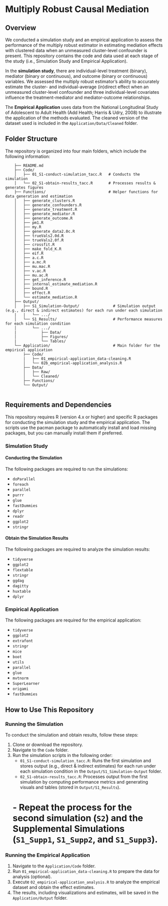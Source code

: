 # Multiply Robust Causal Mediation 

## Overview

We conducted a simulation study and an empirical application to assess the performance of the multiply robust estimator in estimating mediation effects with clustered data when an unmeasured cluster-level confounder is present. This repository contains the code and data used at each stage of the study (i.e., Simulation Study and Empirical Application).

In the **simulation study**, there are individual-level treatment (binary), mediator (binary or continuous), and outcome (binary or continuous) variables. We assessed the multiply robust estimator’s ability to accurately estimate the cluster- and individual-average (in)direct effect when an unmeasured cluster-level confounder and three individual-level covariates influence the treatment-mediator and mediator-outcome relationships. 

The **Empirical Application** uses data from the National Longitudinal Study of Adolescent to Adult Health (Add Health; Harris & Udry, 2008) to illustrate the application of the methods evaluated. The cleaned version of the dataset used is included in the `Application/Data/Cleaned` folder.

## Folder Structure

The repository is organized into four main folders, which include the following information:
```
    ├── README.md
    ├── Code/                          
    │   ├── 01_S1-conduct-simulation_tacc.R   # Conducts the simulation
    │   └── 02_S1-obtain-results_tacc.R       # Processes results & generates figures
    ├── Functions/                            # Helper functions for data generation and estimation             
    │   ├── generate_clusters.R
    │   ├── generate_confounders.R
    │   ├── generate_treatment.R
    │   ├── generate_mediator.R
    │   ├── generate_outcome.R
    │   ├── pm1.R
    │   ├── my.R
    │   ├── generate_data2.0c.R
    │   ├── trueVals2.0d.R
    │   ├── trueVals2.0f.R
    │   ├── crossfit.R
    │   ├── make_fold_K.R
    │   ├── eif.R
    │   ├── a.c.R
    │   ├── a.mc.R
    │   ├── mu.mac.R
    │   ├── v.ac.R
    │   ├── mu.ac.R
    │   ├── get_inference.R
    │   ├── internal_estimate_mediation.R
    │   ├── bound.R
    │   ├── effect.R
    │   └── estimate_mediation.R
    ├── Output/                        
    │   ├── S1_Simulation-Output/               # Simulation output (e.g., direct & indirect estimates) for each run under each simulation
    |   |   └── .../ 
    │   └── S1_Results/                         # Performance measures for each simulation condition 
    │       └── .../ 
    |           ├── Data/
    │           ├── Figures/
    |           └── Tables/
    └── Application/                            # Main folder for the empirical application 
        ├── Code/
        |   ├── 01_empirical-application_data-cleaning.R
        │   └── 02b_empirical-application_analysis.R
        ├── Data/
        │   ├── Raw/
        │   └── Cleaned/
        ├── Functions/
        └── Output/
            
```

## Requirements and Dependencies

This repository requires R (version 4.x or higher) and specific R packages for conducting the simulation study and the empirical application. The scripts use the pacman package to automatically install and load missing packages, but you can manually install them if preferred. 

### Simulation Study
#### Conducting the Simulation 

The following packages are required to run the simulations:

- `doParallel`
- `foreach`
- `parallel`
- `purrr` 
- `glue` 
- `fastDummies` 
- `dplyr`
- `readr`
- `ggplot2`
- `stringr`

#### Obtain the Simulation Results 

The following packages are required to analyze the simulation results:

- `tidyverse`
- `ggplot2`
- `flextable`
- `stringr`
- `ggdag`
- `dagitty`
- `huxtable`
- `dplyr`

### Empirical Application

The following packages are required for the empirical application:

- `tidyverse`
- `ggplot2`
- `extrafont`
- `stringr`
- `mice`
- `boot`
- `utils`
- `parallel`
- `glue` 
- `mvtnorm` 
- `SuperLearner` 
- `origami` 
- `fastDummies`

## How to Use This Repository

### Running the Simulation

To conduct the simulation and obtain results, follow these steps: 

1. Clone or download the repository.
2. Navigate to the `Code` folder.
3. Run the simulation scripts in the following order:
    - `01_S1-conduct-simulation_tacc.R`: Runs the first simulation and stores output (e.g., direct & indirect estimates) for each run under each simulation condition in the `Output/S1_Simulation-Output` folder.
    - `02_S1-obtain-results_tacc.R`: Processes output from the first simulation by computing performance metrics and generating visuals and tables (stored in `Output/S1_Results`).
    # - Repeat the process for the second simulation (`S2`) and the Supplemental Simulations (`S1_Supp1`, `S1_Supp2`, and `S1_Supp3`).
        
        
### Running the Empirical Application

1. Navigate to the `Application/Code` folder.
2. Run `01_empirical-application_data-cleaning.R` to prepare the data for analysis (optional).
3. Execute `02_empirical-application_analysis.R` to analyze the empirical dataset and obtain the effect estimates.
4. The results, including visualizations and estimates, will be saved in the `Application/Output` folder.

        
